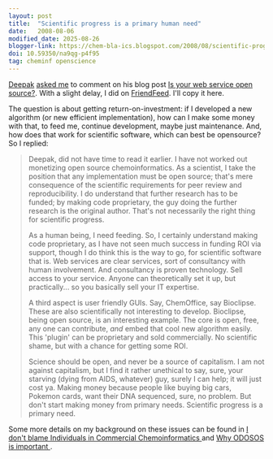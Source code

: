```yaml
---
layout: post
title:  "Scientific progress is a primary human need"
date:   2008-08-06
modified_date: 2025-08-26
blogger-link: https://chem-bla-ics.blogspot.com/2008/08/scientific-progress-is-primary-human.html
doi: 10.59350/na9qg-p4f95
tag: cheminf openscience
---
```


[Deepak](http://mndoci.com/blog) [asked me](http://friendfeed.com/e/bb0667e2-7fbb-f3f5-3b15-696e9af8a492/Is-your-web-service-open-source/) to comment
on his blog post [Is your web service open source?](http://mndoci.com/blog/2008/08/05/is-your-web-service-open-source/). With a slight delay,
I did on [FriendFeed](http://friendfeed.com/e/bb0667e2-7fbb-f3f5-3b15-696e9af8a492/Is-your-web-service-open-source/). I'll copy it here.

The question is about getting return-on-investment: if I developed a new algorithm (or new efficient implementation), how can I make
some money with that, to feed me, continue development, maybe just maintenance. And, how does that work for scientific software, which
can best be opensource? So I replied:

> Deepak, did not have time to read it earlier. I have not worked out monetizing open source chemoinformatics. As a scientist,
> I take the position that any implementation must be open source; that's mere consequence of the scientific requirements for
> peer review and reproducibility. I do understand that further research has to be funded; by making code proprietary, the guy
> doing the further research is the original author. That's not necessarily the right thing for scientific progress.
>
> As a human being, I need feeding. So, I certainly understand making code proprietary, as I have not seen much success in funding ROI
> via support, though I do think this is the way to go, for scientific software that is. Web services are clear services, sort of
> consultancy with human involvement. And consultancy is proven technology. Sell access to your service. Anyone can theoretically set
> it up, but practically... so you basically sell your IT expertise.
>
> A third aspect is user friendly GUIs. Say, ChemOffice, say Bioclipse. These are also scientifically not interesting to develop. Bioclipse,
> being open source, is an interesting example. The core is open, free, any one can contribute, *and* embed that cool new algorithm easily.
> This 'plugin' can be proprietary and sold commercially. No scientific shame, but with a chance for getting some ROI.
>
> Science should be open, and never be a source of capitalism. I am not against capitalism, but I find it rather unethical to say, sure,
> your starving (dying from AIDS, whatever) guy, surely I can help; it will just cost ya. Making money because people like buying big cars,
> Pokemon cards, want their DNA sequenced, sure, no problem. But don't start making money from primary needs. Scientific progress is a
> primary need.

Some more details on my background on these issues can be found in
[I don't blame Individuals in Commercial Chemoinformatics <i class="fa-solid fa-recycle fa-xs"></i>](https://chem-bla-ics.linkedchemistry.info/2007/12/13/i-dont-blame-individuals-in-commercial.html)
and [Why ODOSOS is important <i class="fa-solid fa-recycle fa-xs"></i>](https://chem-bla-ics.linkedchemistry.info/2007/10/14/why-odosos-is-important.html).
